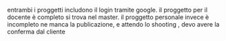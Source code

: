 entrambi i proggetti includono il login tramite google.
il proggetto per il docente è completo si trova nel master.
il proggetto personale invece è incompleto ne manca la publicazione, 
e attendo lo shooting , devo avere la conferma dal cliente 
